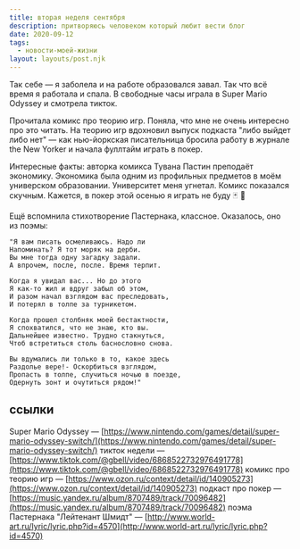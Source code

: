 ```yaml
---
title: вторая неделя сентября
description: притворяюсь человеком который любит вести блог
date: 2020-09-12
tags:
  - новости-моей-жизни
layout: layouts/post.njk
---
```


Так себе — я заболела и на работе образовался завал. Так что всё время я работала и спала. В свободные часы играла в Super Mario Odyssey и смотрела тикток.

Прочитала комикс про теорию игр. Поняла, что мне не очень интересно про это читать. На теорию игр вдохновил выпуск подкаста "либо выйдет либо нет" — как нью-йоркская писательница бросила работу в журнале the New Yorker и начала фуллтайм играть в покер. 

Интересные факты: авторка комикса Тувана Пастин преподаёт экономику. Экономика была одним из профильных предметов в моём универском образовании. Университет меня угнетал. Комикс показался скучным. Кажется, в покер этой осенью я играть не буду 🃏 😬

Ещё вспомнила стихотворение Пастернака, классное. Оказалось, оно из поэмы:
```
"Я вам писать осмеливаюсь. Надо ли
Напоминать? Я тот моряк на дерби.
Вы мне тогда одну загадку задали.
А впрочем, после, после. Bремя терпит.

Когда я увидал вас... Но до этого
Я как-то жил и вдруг забыл об этом,
И разом начал взглядом вас преследовать,
И потерял в толпе за турникетом.

Когда прошел столбняк моей бестактности,
Я спохватился, что не знаю, кто вы.
Дальнейшее известно. Трудно стакнуться,
Чтоб встретиться столь баснословно снова.

Вы вдумались ли только в то, какое здесь
Раздолье вере!- Оскорбиться взглядом,
Пропасть в толпе, случиться ночью в поезде,
Одернуть зонт и очутиться рядом!"
```

## ссылки

Super Mario Odyssey — [https://www.nintendo.com/games/detail/super-mario-odyssey-switch/](https://www.nintendo.com/games/detail/super-mario-odyssey-switch/)
тикток недели — [https://www.tiktok.com/@gbell/video/6868522732976491778](https://www.tiktok.com/@gbell/video/6868522732976491778)
комикс про теорию игр — [https://www.ozon.ru/context/detail/id/140905273](https://www.ozon.ru/context/detail/id/140905273)
подкаст про покер — [https://music.yandex.ru/album/8707489/track/70096482](https://music.yandex.ru/album/8707489/track/70096482)
поэма Пастернака "Лейтенант Шмидт" — [http://www.world-art.ru/lyric/lyric.php?id=4570](http://www.world-art.ru/lyric/lyric.php?id=4570)